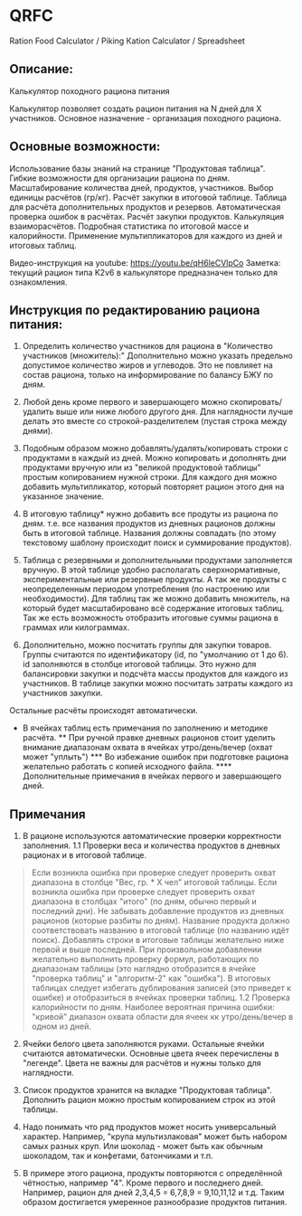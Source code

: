 # QRFC
Ration Food Calculator / Рiking Кation Сalculator / Spreadsheet

## Описание:

Калькулятор походного рациона питания

Калькулятор позволяет создать рацион питания на N дней для X участников.
Основное назначение - организация походного рациона.

## Основные возможности:
Использование базы знаний на странице "Продуктовая таблица".
Гибкие возможности для организации рациона по дням.
Масштабирование количества дней, продуктов, участников.
Выбор единицы расчётов (гр/кг).
Расчёт закупки в итоговой таблице.
Таблица для расчёта дополнительных продуктов и резервов.
Автоматическая проверка ошибок в расчётах.
Расчёт закупки продуктов.
Калькуляция взаиморасчётов. 
Подробная статистика по итоговой массе и калорийности.
Применение мультипликаторов для каждого из дней и итоговых таблиц.

Видео-инструкция на youtube: https://youtu.be/qH6leCVlpCo
Заметка: текущий рацион типа K2v6 в калькуляторе предназначен только для ознакомления.

## Инструкция по редактированию рациона питания:

1. Определить количество участников для рациона в "Количество участников (множитель):" 
Дополнительно можно указать предельно допустимое количество жиров и углеводов. Это не повлияет на состав рациона, только на информирование по балансу БЖУ по дням.

2. Любой день кроме первого и завершающего можно скопировать/удалить выше или ниже любого другого дня.
Для наглядности лучше делать это вместе со строкой-разделителем (пустая строка между днями).

3. Подобным образом можно добавлять/удалять/копировать строки с продуктами в каждый из дней.
Можно копировать и дополнять дни продуктами вручную или из "великой продуктовой таблицы" простым копированием нужной строки.
Для каждого дня можно добавить мультипликатор, который повторяет рацион этого дня на указанное значение.

4. В итоговую таблицу* нужно добавить все продуты из рациона по дням.
т.е. все названия продуктов из дневных рационов должны быть в итоговой таблице. Названия должны совпадать (по этому текстовому шаблону происходит поиск и суммирование продуктов).

5. Таблица с резервными и дополнительными продуктами заполняется вручную.
В этой таблице удобно располагать сверхнормативные, экспериментальные или резервные продукты. А так же продукты с неопределенным периодом употребления (по настроению или необходимости). Для таблиц так же можно добавить множитель, на который будет масштабировано всё содержание итоговых таблиц. Так же есть возможность отобразить итоговые суммы рациона в граммах или килограммах.

6. Дополнительно, можно посчитать группы для закупки товаров. 
Группы считаются по идентификатору (id, по "умолчанию от 1 до 6). id заполняются в столбце итоговой таблицы. Это нужно для балансировки закупки и подсчёта массы продуктов для каждого из участников.
В таблице закупки можно посчитать затраты каждого из участников закупки.

Остальные расчёты происходят автоматически.

* В ячейках таблиц есть примечания по заполнению и методике расчёта.
** При ручной правке дневных рационов стоит уделить внимание диапазонам охвата в ячейках утро/день/вечер (охват может "уплыть")
*** Во избежание ошибок при подготовке рациона желательно работать с копией исходного файла.
**** Дополнительные примечания в ячейках первого и завершающего дней.

## Примечания

1. В рационе используются автоматические проверки корректности заполнения.
1.1 Проверки веса и количества продуктов в дневных рационах и в итоговой таблице.
> Если возникла ошибка при проверке следует проверить охват диапазона в столбце "Вес, гр. * X чел" итоговой таблицы.
> Если возникла ошибка при проверке следует проверить охват диапазона в столбцах "итого" (по дням, обычно первый и последний дни).
> Не забывать добавление продуктов из дневных рационов (которые разбиты по дням). 
> Название продукта должно соответствовать названию в итоговой таблице (по названию идёт поиск). 
> Добавлять строки в итоговые таблицы желательно ниже первой и выше последней. При произвольном добавлении желательно выполнить проверку формул, работающих по диапазонам таблицы (это наглядно отобразится в ячейке "проверка таблиц" и "алгоритм-2" как "ошибка").
> В итоговых таблицах следует избегать дублирования записей (это приведет к ошибке) и отобразиться в ячейках проверки таблиц.
1.2 Проверка калорийности по дням.
> Наиболее вероятная причина ошибки: "кривой" диапазон охвата области для ячеек кк утро/день/вечер в одном из дней.

2. Ячейки белого цвета заполняются руками. 
Остальные ячейки считаются автоматически. Основные цвета ячеек перечислены в "легенде". Цвета не важны для расчётов и нужны только для наглядности.

3. Список продуктов хранится на вкладке "Продуктовая таблица". Дополнить рацион можно простым копированием строк из этой таблицы.

4. Надо понимать что ряд продуктов может носить универсальный характер. Например, "крупа мультизлаковая" может быть набором самых разных круп. Или шоколад - может быть как обычным шоколадом, так и конфетами, батончиками и т.п.

5. В примере этого рациона, продукты повторяются с определённой чётностью, например "4". Кроме первого и последнего дней. Например, рацион для дней 2,3,4,5 = 6,7,8,9 = 9,10,11,12 и т.д. Таким образом достигается умеренное разнообразие продуктов питания.
